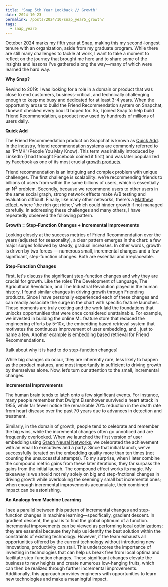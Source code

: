 ```yaml
---
title: 'Snap 5th Year Lookback // Growth'
date: 2024-10-23
permalink: /posts/2024/10/snap_year5_growth/
tags:
  - snap_year5
---
```


October 2024 marks my fifth year at Snap, making this my second-longest tenure with an organization, aside from my graduate program. While there are still many challenges to tackle at work, I want to take a moment to reflect on the journey that brought me here and to share some of the insights and lessons I've gathered along the way—many of which were learned the hard way.

__Why Snap?__ 

Rewind to 2019: I was looking for a role in a domain or product that was close to end customers, business-critical, and technically challenging enough to keep me busy and dedicated for at least 3-4 years. When the opportunity arose to build the Friend Recommendation system on Snapchat, I knew it checked every box I’d hoped for. So, I joined Snap to help build Friend Recommendation, a product now used by hundreds of millions of users daily.

__Quick Add__ 

The Friend Recommendation product on Snapchat is known as [Quick Add](https://help.snapchat.com/hc/en-us/articles/7012328615828-How-to-Add-Friends-on-Snapchat#:~:text=Quick%20Add%20may%20appear%20in,different%20depending%20on%20your%20device.). In the industry, friend recommendation systems are commonly referred to as 'PYMK' (People You May Know). This term was initially introduced by LinkedIn (I had thought Facebook coined it first) and was later popularized by Facebook as one of its most crucial [growth products](https://www.youtube.com/watch?v=kl5ijJW50JU). 

Friend recommendation is an intriguing and complex problem with unique challenges. The first challenge is scalability: we’re recommending friends to billions of users from within the same billions of users, which is essentially an N<sup>2</sup> problem. Secondly, because we recommend users to other users in the same social graph, strong network effects make A/B testing and evaluation difficult. Finally, like many other networks, there's a [Matthew effect]((https://en.wikipedia.org/wiki/Matthew_effect)), where 'the rich get richer,' which could hinder growth if not managed carefully. In addressing these challenges and many others, I have repeatedly observed the following pattern. 

__Growth = Step-Function Changes + Incremental Improvements__

Looking closely at the success metrics of Friend Recommendation over the years (adjusted for seasonality), a clear pattern emerges in the chart: a few major surges followed by steady, gradual increases. In other words, growth is driven by two forces — numerous small, incremental changes and a few significant, step-function changes. Both are essential and irreplaceable.

__Step-Function Changes__

First, let's discuss the significant step-function changes and why they are crucial for growth. Like the roles The Development of Language, The Agricultural Revolution, and The Industrial Revolution played in the human history, I found similar changes in driving growth through Friending products. Since I have personally experienced each of these changes and can readily associate the surge in the chart with specific feature launches. These moments are truly exciting and the work laid the foundations that unlocks opportunities that were once considered unattainable. For example, we invested in building the online ML feature store that reduced the engineering efforts by 5-10x, the embedding based retrieval system that motivates the continuous improvement of user embedding, and , just to name a few. Another example is embedding based retrieval for Friend Recommendations.   

[talk about why it is hard to do step-function changes]

While big changes do occur, they are inherently rare, less likely to happen as the product matures, and most importantly in sufficient to driving growth by themselves alone. Now, let’s turn our attention to the small, incremental changes.

__Incremental Improvements__

The human brain tends to latch onto a few significant events. For instance, many people remember that Dwight Eisenhower survived a heart attack in 1955, while far fewer notice the remarkable 70% reduction in the death rate from heart disease over the past 70 years due to advances in detection and treatment.

<!-- Similarly in growth, people celebrate and remember the big wins, and the incremental changes are less noticeable and often times overlooked. When we launched the first version of user embedding using Graph Neural Networks, we drafted an email to the executives and threw a party celebrating the big win. Since the initial launch, we have had 10+ successful iterations (not counting the failed ones) in improving the embedding quality. To my surprise, if you combined the compound metric gains from later iterations, it far exceeds the gains from the initial launch. Again, compound effect applies its magic. The learning here is don't solely reply on big changes, and overlook the seeming small ones. When we have enough of them, their compound efforts can surprise you.  -->

Similarly, in the domain of growth, people tend to celebrate and remember the big wins, while the incremental changes often go unnoticed and are frequently overlooked. When we launched the first version of user embedding using [Graph Neural Networks](https://zariable.github.io/publication/sigir_2023), we celebrated the achievement with an email to executives and a party. Since that initial launch, we’ve successfully iterated on the embedding quality more than ten times (not counting the unsuccessful attempts). To my surprise, when I later combine the compound metric gains from these later iterations, they far surpass the gains from the initial launch. The compound effect works its magic. My takeaway is we should not rely solely on big and step-fnctional changes in driving growth while overlooking the seemingly small but incremental ones; when enough incremental improvements accumulate, their combined impact can be astonishing.

__An Analogy from Machine Learning__

I see a parallel between this pattern of incremental changes and step-function changes in machine learning—specifically, gradient descent. In gradient descent, the goal is to find the global optimum of a function. Incremental improvements can be viewed as performing local optimizations; they are essential because they help us identify the best solution within the constraints of existing technology. However, if the team exhausts all opportunities offered by the current technology without introducing new innovations, productivity can stall. This underscores the importance of investing in technologies that can help us break free from local optima and facilitate step-function changes. These significant changes elevate the business to new heights and create numerous low-hanging fruits, which can then be realized through further incremental improvements. Additionally, this approach provides engineers with opportunities to learn new technologies and make a meaningful impact.

